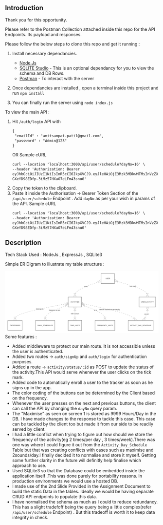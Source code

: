 ## Introduction
Thank you for this opportunity.

Please refer to the Postman Collection attached inside this repo for the API Endpoints. Its payload and responses.

Please follow the below steps to clone this repo and get it running :
1. Install necessary dependancies.
   * [Node Js](https://nodejs.org/en/download)
   * [SQLITE Studio](https://sqlitestudio.pl/) - This is an optional dependancy for you to view the schema and DB Rows.
   * [Postman](https://www.postman.com/downloads/) - To interact with the server

2. Once dependancies are installed , open a terminal inside this project and run ```npm install```
3. You can finally run the server using ```node index.js```

To view the main API :
1. Hit ```/auth/login``` API with
   ```
   {
    "emailId" : "amitsampat.patil@gmail.com",
    "password" : "Admin@123"
   }
   ```
   OR Sample cURL
   ```
   curl --location 'localhost:3000/api/user/schedule?dayNo=16' \
   --header 'Authorization: Bearer eyJhbGciOiJIUzI1NiIsInR5cCI6IkpXVCJ9.eyJleHAiOjE3Mzk3MDkwMTMsInVzZXJJZCI6MSwiaWF0IjoxNzM5NzA1NDEzfQ.Q8rvxuVKp-GXeYD98EDfp-3iMz57HXaO7eLFm43snu0'
   ```
2. Copy the token to the clipboard.
3. Paste it inside the Authorisation -> Bearer Token Section of the ```/api/user/schedule``` Endpoint . Add ```dayNo``` as per your    wish in params of the API.
   Sample cURL
   ```
   curl --location 'localhost:3000/api/user/schedule?dayNo=16' \
   --header 'Authorization: Bearer eyJhbGciOiJIUzI1NiIsInR5cCI6IkpXVCJ9.eyJleHAiOjE3Mzk3MDkwMTMsInVzZXJJZCI6MSwiaWF0IjoxNzM5NzA1NDEzfQ.Q8rvxuVKp-GXeYD98EDfp-3iMz57HXaO7eLFm43snu0'
   ```
## Description 
Tech Stack Used : NodeJs , ExpressJs , SQLite3

Simple ER Digram to illustrate my table structure : 

![ER Digram](./ER-Diagram/mermaid-ER-Digram.svg)
Some features : 
* Added middleware to protect our main route. It is not accessible unless the user is authenticated.
* Added two routes -> ```auth/signUp``` and ```auth/login``` for authentication purposes.
* Added a route -> ```activity/status/:id``` as POST to update the status of the activity.This API would serve whenever the user clicks on the tick mark.
* Added code to automatically enroll a user to the tracker as soon as he signs up in the app.
* The color coding of the buttons can be determined by the Client based on the frequency.
* Whenever the user presses on the next and previous buttons, the client can call the API by changing the ```dayNo``` query param.
* The "Maximise" as seen on screen 1 is stored as 9999 Hours/Day in the DB. I have made changes to the response to tackle this case. This case can be tackled by the client too but made it from our side to be readily served by client.
* I had a little conflict when trying to figure out how should we store the frequency of the activity(eg 2 times/per day , 3 times/week).There was one way where I could figure it out from the ```Activity_Day_Schedule``` Table but that was creating conflicts with cases such as maximise and 2sounds/day.I finally decided it to normalise and store it myself. Getting some further clarity  in the future will definitly help finalise which approach to use.
* Used SQLite3 so that the Database could be embedded inside the application itself .This was done purely for portability reasons. In production environments we would use a hosted DB.
* I made use of the 2nd Slide Provided in the Assignment Document to build the static Data in the tables. Ideally we would be having separate CRUD API endpoints to populate this data.
* I have normalised the schema as much as I could to reduce redundancy. This has a slight tradefoff being the query being a little complex(refer ```/api/user/schedule``` Endpoint) . But this tradeoff is worth it to keep data integrity in check.
